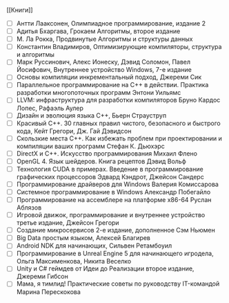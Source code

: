 [[Книги]]

- [ ]  Антти Лааксонен, Олимпиадное программирование, издание 2
- [ ]  Адитья Бхаргава, Грокаем Алгоритмы, второе издание
- [ ]  М. Ла Рокка, Продвинутые Алгоритмы и структуры данных
- [ ] Константин Владимиров, Оптимизирующие компиляторы, структура и алгоритмы
- [ ] Марк Руссинович, Алекс Ионеску, Дэвид Соломон, Павел Йосифович, Внутреннее устройство Windows, 7-е издание
- [ ] Основы компиляции инкрементальный подход, Джереми Сик
- [ ] Параллельное программирование на C++ в действии. Практика разработки многопоточных программ Энтони Уильямс
- [ ] LLVM: инфраструктура для разработки компиляторов Бруно Кардос Лопес, Рафаэль Аулер
- [ ] Дизайн и эволюция языка С++, Бьерн Страуструп
- [ ] Красивый C++. 30 главных правил чистого, безопасного и быстрого кода, Кейт Грегори, Дж. Гай Дэвидсон
- [ ] Скользкие места С++. Как избежать проблем при проектировании и компиляции ваших программ Стефан К. Дьюхэрс
- [ ] DirectX и C++. Искусство программирования Михаил Флено
- [ ]  OpenGL 4. Язык шейдеров. Книга рецептов Дэвид Вольф
- [ ] Технология CUDA в примерах. Введение в программирование графических процессоров Эдвард Кэндрот, Джейсон Сандерс
- [ ] Программирование драйверов для Windows Валерия Комиссарова
- [ ]  Системное программирование в Windows Александр Побегайло
- [ ]  Программирование на ассемблере на платформе x86-64 Руслан Аблязов
- [ ] Игровой движок, программирование и внутреннее устройство третье издание, Джейсон Грегори
- [ ] Создание микросервисов 2-е издание, дополненное Сэм Ньюмен
- [ ] Big Data простым языком, Алексей Благирев
- [ ] Android NDK для начинающих, Сильвен Ретамбоуил
- [ ] Программирование в Unreal Engine 5 для начинающего игродела, Ольга Максименкова, Никита Веселко
- [ ] Unity и C# геймдев от Идеи до Реализации второе издание, Джереми Гибсон
- [ ] Мама, я тимлид! Практические советы по руководству IT-командой Марина Перескокова